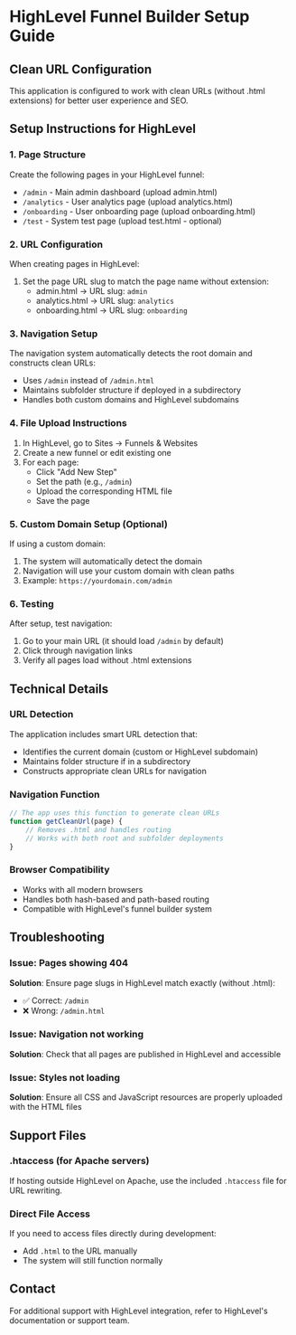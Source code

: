 # HighLevel Funnel Builder Setup Guide

## Clean URL Configuration

This application is configured to work with clean URLs (without .html extensions) for better user experience and SEO.

## Setup Instructions for HighLevel

### 1. Page Structure
Create the following pages in your HighLevel funnel:
- `/admin` - Main admin dashboard (upload admin.html)
- `/analytics` - User analytics page (upload analytics.html)
- `/onboarding` - User onboarding page (upload onboarding.html)
- `/test` - System test page (upload test.html - optional)

### 2. URL Configuration
When creating pages in HighLevel:
1. Set the page URL slug to match the page name without extension:
   - admin.html → URL slug: `admin`
   - analytics.html → URL slug: `analytics`
   - onboarding.html → URL slug: `onboarding`

### 3. Navigation Setup
The navigation system automatically detects the root domain and constructs clean URLs:
- Uses `/admin` instead of `/admin.html`
- Maintains subfolder structure if deployed in a subdirectory
- Handles both custom domains and HighLevel subdomains

### 4. File Upload Instructions
1. In HighLevel, go to Sites → Funnels & Websites
2. Create a new funnel or edit existing one
3. For each page:
   - Click "Add New Step"
   - Set the path (e.g., `/admin`)
   - Upload the corresponding HTML file
   - Save the page

### 5. Custom Domain Setup (Optional)
If using a custom domain:
1. The system will automatically detect the domain
2. Navigation will use your custom domain with clean paths
3. Example: `https://yourdomain.com/admin`

### 6. Testing
After setup, test navigation:
1. Go to your main URL (it should load `/admin` by default)
2. Click through navigation links
3. Verify all pages load without .html extensions

## Technical Details

### URL Detection
The application includes smart URL detection that:
- Identifies the current domain (custom or HighLevel subdomain)
- Maintains folder structure if in a subdirectory
- Constructs appropriate clean URLs for navigation

### Navigation Function
```javascript
// The app uses this function to generate clean URLs
function getCleanUrl(page) {
    // Removes .html and handles routing
    // Works with both root and subfolder deployments
}
```

### Browser Compatibility
- Works with all modern browsers
- Handles both hash-based and path-based routing
- Compatible with HighLevel's funnel builder system

## Troubleshooting

### Issue: Pages showing 404
**Solution**: Ensure page slugs in HighLevel match exactly (without .html):
- ✅ Correct: `/admin`
- ❌ Wrong: `/admin.html`

### Issue: Navigation not working
**Solution**: Check that all pages are published in HighLevel and accessible

### Issue: Styles not loading
**Solution**: Ensure all CSS and JavaScript resources are properly uploaded with the HTML files

## Support Files

### .htaccess (for Apache servers)
If hosting outside HighLevel on Apache, use the included `.htaccess` file for URL rewriting.

### Direct File Access
If you need to access files directly during development:
- Add `.html` to the URL manually
- The system will still function normally

## Contact
For additional support with HighLevel integration, refer to HighLevel's documentation or support team.